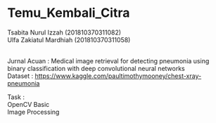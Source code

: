 # Temu_Kembali_Citra
Tsabita Nurul Izzah (201810370311082)<br />
Ulfa Zakiatul Mardhiah (201810370311058) <br /> <br />

Jurnal Acuan : Medical image retrieval for detecting pneumonia using binary classification with deep convolutional neural networks <br />
Dataset : https://www.kaggle.com/paultimothymooney/chest-xray-pneumonia <br />

Task : <br />
OpenCV Basic <br />
Image Processing
